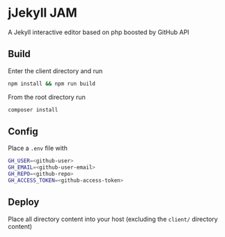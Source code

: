 # jJekyll JAM

A Jekyll interactive editor based on php boosted by GitHub API

## Build

Enter the client directory and run

```bash
npm install && npm run build
```

From the root directory run

```bash
composer install
```

## Config

Place a `.env` file with

```bash
GH_USER=<github-user>
GH_EMAIL=<github-user-email>
GH_REPO=<github-repo>
GH_ACCESS_TOKEN=<github-access-token>
```

## Deploy

Place all directory content into your host (excluding the `client/` directory content)
